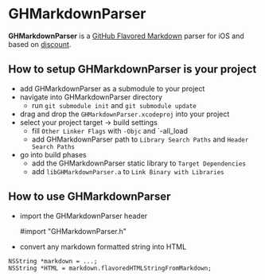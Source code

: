 # GHMarkdownParser
**GHMarkdownParser** is a [GitHub Flavored Markdown](http://github.github.com/github-flavored-markdown/) parser for iOS and based on [discount](https://github.com/Orc/discount).


## How to setup GHMarkdownParser is your project

* add GHMarkdownParser as a submodule to your project
* navigate into GHMarkdownParser directory
    * run `git submodule init` and `git submodule update `
* drag and drop the `GHMarkdownParser.xcodeproj` into your project
* select your project target -> build settings
    * fill `Other Linker Flags` with `-Objc` and `-all_load
    * add GHMarkdownParser path to `Library Search Paths` and `Header Search Paths`
* go into build phases
    * add the GHMarkdownParser static library to `Target Dependencies`
    * add `libGHMarkdownParser.a` to `Link Binary with Libraries`

## How to use GHMarkdownParser

* import the GHMarkdownParser header

    #import "GHMarkdownParser.h"

* convert any markdown formatted string into HTML

```objecttive-c
NSString *markdown = ...;
NSString *HTML = markdown.flavoredHTMLStringFromMarkdown;
```